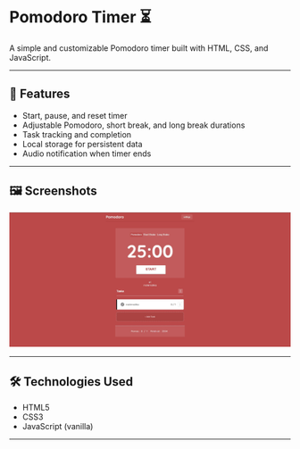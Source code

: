 # Pomodoro Timer ⏳

A simple and customizable Pomodoro timer built with HTML, CSS, and JavaScript.

---

## 🚀 Features

- Start, pause, and reset timer
- Adjustable Pomodoro, short break, and long break durations
- Task tracking and completion
- Local storage for persistent data
- Audio notification when timer ends

---

## 🖼️ Screenshots

![Screenshot](https://github.com/njegosjerinic/pomodoro/blob/main/screenshot-2025-07-30%20171022.jpg)

---

## 🛠️ Technologies Used

- HTML5
- CSS3
- JavaScript (vanilla)

---
